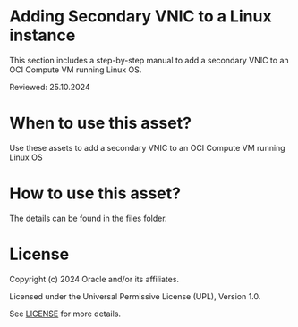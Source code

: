 # Adding Secondary VNIC to a Linux instance

This section includes a step-by-step manual to add a secondary VNIC to an OCI Compute VM running Linux OS.

Reviewed: 25.10.2024

# When to use this asset?

Use these assets to add a secondary VNIC to an OCI Compute VM running Linux OS

# How to use this asset?

The details can be found in the files folder.

# License

Copyright (c) 2024 Oracle and/or its affiliates.

Licensed under the Universal Permissive License (UPL), Version 1.0.

See [LICENSE](https://github.com/oracle-devrel/technology-engineering/blob/main/LICENSE) for more details.
